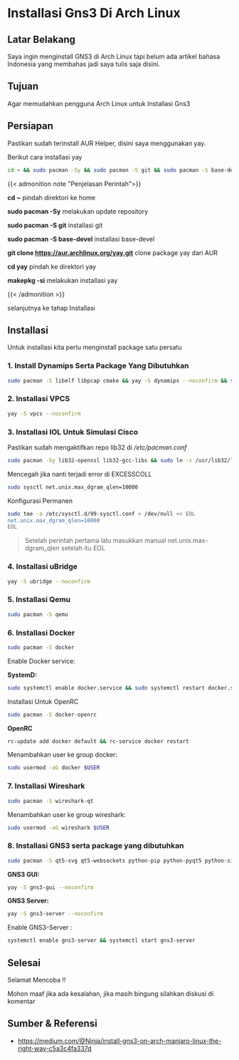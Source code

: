 # Installasi Gns3 Di Arch Linux


## Latar Belakang

Saya ingin menginstall GNS3 di Arch Linux tapi belum ada artikel bahasa Indonesia yang membahas jadi saya tulis saja disini.

## Tujuan

Agar memudahkan pengguna Arch Linux untuk Installasi Gns3

## Persiapan

Pastikan sudah terinstall AUR Helper, disini saya menggunakan yay.

Berikut cara installasi yay

```bash
cd ~ && sudo pacman -Sy && sudo pacman -S git && sudo pacman -S base-devel && git clone https://aur.archlinux.org/yay.git && cd yay && makepkg -si
```

{{< admonition note "Penjelasan Perintah">}}

**cd ~** pindah direktori ke home

**sudo pacman -Sy** melakukan update repository

**sudo pacman -S git** installasi git

**sudo pacman -S base-devel** installasi base-devel

**git clone https://aur.archlinux.org/yay.git** clone package yay dari AUR

**cd yay** pindah ke direktori yay

**makepkg -si** melakukan installasi yay

{{< /admonition >}}

selanjutnya ke tahap Installasi

## Installasi

Untuk installasi kita perlu menginstall package satu persatu

### 1. Install Dynamips Serta Package Yang Dibutuhkan

```bash
sudo pacman -S libelf libpcap cmake && yay -S dynamips --noconfirm && sudo setcap cap_net_admin,cap_net_raw=ep $(which dynamips)
```

### 2. Installasi VPCS

```bash
yay -S vpcs --noconfirm
```

### 3. Installasi IOL Untuk Simulasi Cisco

Pastikan sudah mengaktifkan repo lib32 di */etc/pacman.conf*

```bash
sudo pacman -Sy lib32-openssl lib32-gcc-libs && sudo ln -s /usr/lib32/libcrypto.so.1.0.0 /usr/lib32/libcrypto.so.4
```
Mencegah jika nanti terjadi error di EXCESSCOLL

```bash
sudo sysctl net.unix.max_dgram_qlen=10000
```
Konfigurasi Permanen

```bash
sudo tee -a /etc/sysctl.d/99-sysctl.conf > /dev/null << EOL
net.unix.max_dgram_qlen=10000
EOL
```
> Setelah perintah pertama lalu masukkan manual net.unix.max-dgram_qlen setelah itu EOL

### 4. Installasi uBridge

```bash
yay -S ubridge --noconfirm
```

### 5. Installasi Qemu

```bash
sudo pacman -S qemu
```

### 6. Installasi Docker

```bash
sudo pacman -S docker
```
Enable Docker service:

**SystemD:**

```bash
sudo systemctl enable docker.service && sudo systemctl restart docker.service
```

Installasi Untuk OpenRC

```bash
sudo pacman -S docker-openrc
```

**OpenRC**

```bash
rc-update add docker default && rc-service docker restart
```

Menambahkan user ke group docker:

```bash
sudo usermod -aG docker $USER
```

### 7. Installasi Wireshark

```bash
sudo pacman -S wireshark-qt
```
Menambahkan user ke group wireshark:

```bash
sudo usermod -aG wireshark $USER
```

### 8. Installasi GNS3 serta package yang dibutuhkan

```bash
sudo pacman -S qt5-svg qt5-websockets python-pip python-pyqt5 python-sip
```

**GNS3 GUI:**

```bash
yay -S gns3-gui --noconfirm
```

**GNS3 Server:**

```bash
yay -S gns3-server --noconfirm
```

Enable GNS3-Server :

```bash
systemctl enable gns3-server && systemctl start gns3-server
```

## Selesai

Selamat Mencoba !!

Mohon maaf jika ada kesalahan, jika masih bingung silahkan diskusi di komentar

##  Sumber & Referensi

* https://medium.com/@Ninja/install-gns3-on-arch-manjaro-linux-the-right-way-c5a3c4fa337d

